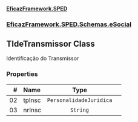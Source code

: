 #### [EficazFramework.SPED](EficazFrameworkSPED.md 'EficazFramework SPED')
### [EficazFramework.SPED.Schemas.eSocial](EficazFramework.SPED.Schemas.eSocial.md 'EficazFramework.SPED.Schemas.eSocial')

## TIdeTransmissor Class

Identificação do Transmissor
### Properties

| # | Name | Type | |
| ---: | :--- | :---: | :--- |
| 02 | tpInsc | `PersonalidadeJuridica` |  |
| 03 | nrInsc | `String` |  |
